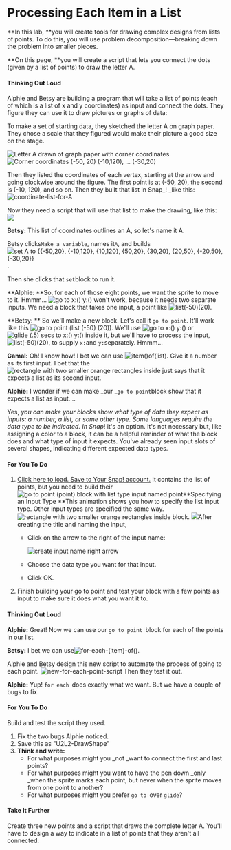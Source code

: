 # Processing Each Item in a List

**In this lab, **you will create tools for drawing complex designs from lists of points. To do this, you will use problem decomposition—breaking down the problem into smaller pieces.

**On this page, **you will create a script that lets you connect the dots \(given by a list of points\) to draw the letter A.

#### Thinking Out Loud

Alphie and Betsy are building a program that will take a list of points \(each of which is a list of x and y coordinates\) as input and connect the dots. They figure they can use it to draw pictures or graphs of data:

To make a set of starting data, they sketched the letter A on graph paper. They chose a scale that they figured would make their picture a good size on the stage.

![](http://bjc.edc.org/bjc-r/img/2-complexity/U2ImageVideoAddendum_img/AonGraphPaper2.PNG "Letter A drawn of graph paper with corner coordinates")![](http://bjc.edc.org/bjc-r/img/2-complexity/U2ImageVideoAddendum_img/AonGraphPaper3.PNG "Corner coordinates \(-50, 20\) \(-10,120\), ... \(-30,20\)")

Then they listed the coordinates of each vertex, starting at the arrow and going clockwise around the figure. The first point is at \(-50, 20\), the second is \(-10, 120\), and so on. Then they built that list in Snap\_! \_like this:![](http://bjc.edc.org/bjc-r/img/3-lists/coordinate-list-for-A.png "coordinate-list-for-A")

Now they need a script that will use that list to make the drawing, like this: ![](http://bjc.edc.org/bjc-r/img/3-lists/drawA.gif)

**Betsy:** This list of coordinates outlines an A, so let's name it A.

Betsy clicks`Make a variable`, names it`A`, and builds![](http://bjc.edc.org/bjc-r/img/3-lists/A.png "set A to {{-50,20}, {-10,120}, {10,120}, {50,20}, {30,20}, {20,50}, {-20,50}, {-30,20}}").

Then she clicks that `set`block to run it.

**Alphie: **So, for each of those eight points, we want the sprite to move to it. Hmmm... ![](http://bjc.edc.org/bjc-r/img/2-complexity/go-to-x%28%29-y%28%29.png "go to x:\(\) y:\(\)") won't work, because it needs two separate inputs. We need a block that takes one input, a point like ![](http://bjc.edc.org/bjc-r/img/2-complexity/list%28-50%29%2820%29.png "list\(-50\)\(20\)").

**Betsy: ** So we'll make a new block. Let's call it `go to point`. It'll work like this ![](http://bjc.edc.org/bjc-r/img/2-complexity/go-to-point%28list%28-50%29%2820%29%29.png "go to point \(list \(-50\) \(20\)\)"). We'll use ![](http://bjc.edc.org/bjc-r/img/2-complexity/go-to-x%28%29-y%28%29.png "go to x:\(\) y:\(\)") or ![](http://bjc.edc.org/bjc-r/img/2-complexity/glide%28.5%29secs-to-x%28%29-y%28%29.png "glide \(.5\) secs to x:\(\) y:\(\)") inside it, but we'll have to process the input, ![](http://bjc.edc.org/bjc-r/img/2-complexity/list%28-50%29%2820%29.png "list\(-50\)\(20\)"), to supply `x:`and `y:`separately. Hmmm...

**Gamal:** Oh! I know how! I bet we can use ![](http://bjc.edc.org/bjc-r/img/2-complexity/item%28%29of%28list%29.png "item\(\)of\(list\)"). Give it a number as its first input. I bet that the ![](http://bjc.edc.org/bjc-r/img/3-lists/list_input_slot.png "rectangle with two smaller orange rectangles inside") just says that it expects a list as its second input.

**Alphie:** I wonder if we can make _our _`go to point`block show that it expects a list as input....

Yes, _you can make your blocks show what type of data they expect as inputs: a number, a list, or some other type. Some languages require the data type to be indicated. In Snap_! it's an option. It's not necessary but, like assigning a color to a block, it can be a helpful reminder of what the block does and what type of input it expects. You've already seen input slots of several shapes, indicating different expected data types.

#### For You To Do

1. [Click here to load. Save to Your Snap! account.](http://snap.berkeley.edu/snapsource/snap.html#open:http://bjc.edc.org/bjc-r/prog/2-complexity/U2L2-DrawShape.xml) It contains the list of points, but you need to build their![](http://bjc.edc.org/bjc-r/img/2-complexity/go-to-point-point.png "go to point \(point\) block with list type input named point")**Specifying an Input Type **This animation shows you how to specify the list input type. Other input types are specified the same way. ![](http://bjc.edc.org/bjc-r/img/3-lists/list_input_slot.png "rectangle with two smaller orange rectangles inside") block. ![](http://bjc.edc.org/bjc-r/img/2-complexity/U2ImageVideoAddendum_img/gotopointAnimation.gif)After creating the title and naming the input,
   * Click on the arrow to the right of the input name:
 
     ![](http://bjc.edc.org/bjc-r/img/2-complexity/create-input-name-right_arrow.png "create input name right arrow")
   * Choose the data type you want for that input.
   * Click OK.
2. Finish building your go to point and test your block with a few points as input to make sure it does what you want it to.

#### Thinking Out Loud

**Alphie:** Great! Now we can use our `go to point `block for each of the points in our list.

**Betsy:** I bet we can use![](http://bjc.edc.org/bjc-r/img/2-complexity/for-each-%28item%29-of%28%29.png "for-each-\(item\)-of\(\)").

Alphie and Betsy design this new script to automate the process of going to each point. ![](http://bjc.edc.org/bjc-r/img/2-complexity/new-for-each-point-script.png "new-for-each-point-script") Then they test it out.

**Alphie:** Yup! `for each `does exactly what we want. But we have a couple of bugs to fix.

#### For You To Do

Build and test the script they used.

1. Fix the two bugs Alphie noticed.
2. Save this as "U2L2-DrawShape"
3. **Think and write:**
   * For what purposes might you _not _want to connect the first and last points?
   * For what purposes might you want to have the pen down _only _when the sprite marks each point, but never when the sprite moves from one point to another?
   * For what purposes might you prefer `go to `over `glide`?

#### Take It Further

Create three new points and a script that draws the complete letter A. You'll have to design a way to indicate in a list of points that they aren't all connected. 



